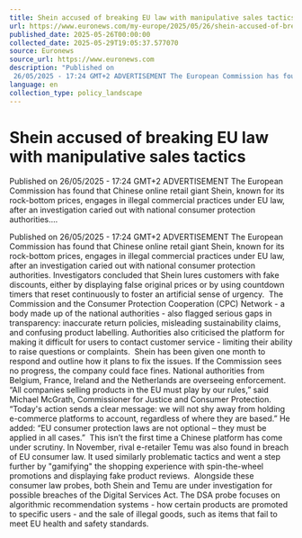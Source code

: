 ```yaml
---
title: Shein accused of breaking EU law with manipulative sales tactics
url: https://www.euronews.com/my-europe/2025/05/26/shein-accused-of-breaking-eu-law-with-manipulative-sales-tactics
published_date: 2025-05-26T00:00:00
collected_date: 2025-05-29T19:05:37.577070
source: Euronews
source_url: https://www.euronews.com
description: "Published on
 26/05/2025 - 17:24 GMT+2 ADVERTISEMENT The European Commission has found that Chinese online retail giant Shein, known for its rock-bottom prices, engages in illegal commercial practices under EU law, after an investigation caried out with national consumer protection authorities...."
language: en
collection_type: policy_landscape
---
```


# Shein accused of breaking EU law with manipulative sales tactics

Published on
 26/05/2025 - 17:24 GMT+2 ADVERTISEMENT The European Commission has found that Chinese online retail giant Shein, known for its rock-bottom prices, engages in illegal commercial practices under EU law, after an investigation caried out with national consumer protection authorities....

Published on
 26/05/2025 - 17:24 GMT+2 ADVERTISEMENT The European Commission has found that Chinese online retail giant Shein, known for its rock-bottom prices, engages in illegal commercial practices under EU law, after an investigation caried out with national consumer protection authorities. Investigators concluded that Shein lures customers with fake discounts, either by displaying false original prices or by using countdown timers that reset continuously to foster an artificial sense of urgency.  The Commission and the Consumer Protection Cooperation (CPC) Network - a body made up of the national authorities - also flagged serious gaps in transparency: inaccurate return policies, misleading sustainability claims, and confusing product labelling. Authorities also criticised the platform for making it difficult for users to contact customer service - limiting their ability to raise questions or complaints.  Shein has been given one month to respond and outline how it plans to fix the issues. If the Commission sees no progress, the company could face fines. National authorities from Belgium, France, Ireland and the Netherlands are overseeing enforcement.  “All companies selling products in the EU must play by our rules,” said Michael McGrath, Commissioner for Justice and Consumer Protection. “Today's action sends a clear message: we will not shy away from holding e-commerce platforms to account, regardless of where they are based.” He added: “EU consumer protection laws are not optional – they must be applied in all cases.”  This isn’t the first time a Chinese platform has come under scrutiny. In November, rival e-retailer Temu was also found in breach of EU consumer law. It used similarly problematic tactics and went a step further by "gamifying" the shopping experience with spin-the-wheel promotions and displaying fake product reviews.  Alongside these consumer law probes, both Shein and Temu are under investigation for possible breaches of the Digital Services Act. The DSA probe focuses on algorithmic recommendation systems - how certain products are promoted to specific users - and the sale of illegal goods, such as items that fail to meet EU health and safety standards.